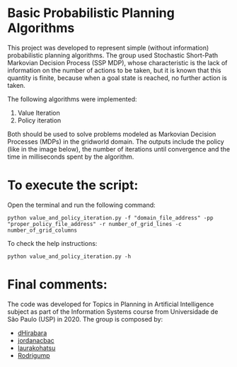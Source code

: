 # Basic Probabilistic Planning Algorithms

This project was developed to represent simple (without information) probabilistic planning algorithms. The group used Stochastic Short-Path Markovian Decision Process (SSP MDP), whose characteristic is the lack of information on the number of actions to be taken, but it is known that this quantity is finite, because when a goal state is reached, no further action is taken.

The following algorithms were implemented:

1. Value Iteration
2. Policy iteration

Both should be used to solve problems modeled as Markovian Decision Processes (MDPs) in the gridworld domain.
The outputs include the policy (like in the image below), the number of iterations until convergence and the time in milliseconds spent by the algorithm.


# To execute the script:
Open the terminal and run the following command:

```python value_and_policy_iteration.py -f "domain_file_address" -pp "proper_policy_file_address" -r number_of_grid_lines -c number_of_grid_columns```

To check the help instructions:

```python value_and_policy_iteration.py -h```


# Final comments:
The code was developed for Topics in Planning in Artificial Intelligence subject as part of the Information Systems course from Universidade de São Paulo (USP) in 2020. The group is composed by:
- [dHirabara](https://github.com/dHirabara)
- [jordanacbac](https://github.com/jordanacbac)
- [laurakohatsu](https://github.com/laurakohatsu)
- [Rodrigump](https://github.com/Rodrigump)
